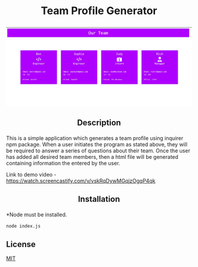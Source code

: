 #  <p align="center"> Team Profile Generator </p>

 <p align="center">
  <img src="dist/screenshot.jpg"/>
</p>

## <p align="center"> Description </p>

This is a simple application which generates a team profile using inquirer npm package. When a user initiates the program as stated above, they will be required to answer a series of questions about their team. Once the user has added all desired team members, then a html file will be generated containing information the entered by the user.

Link to demo video - https://watch.screencastify.com/v/vskRqDywMGqjzOgqP4qk

## <p align="center"> Installation </p>

*Node must be installed.

``` 
node index.js

```
## License
[MIT](https://choosealicense.com/licenses/mit/)